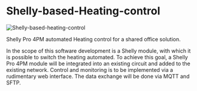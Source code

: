 # Shelly-based-Heating-control

![Shelly-based-heating-control](https://img.shields.io/github/issues/JLS-DEV-lab/Shelly-based-heating-control?style=for-the-badge)

Shelly Pro 4PM automated Heating control for a shared office solution.


In the scope of this software development is a Shelly module, with which it is possible to switch the heating automated. To achieve this goal, a Shelly Pro 4PM module
will be integrated into an existing circuit and added to the existing network. Control and monitoring is to be implemented via a rudimentary web interface. The data
exchange will be done via MQTT and SFTP.
